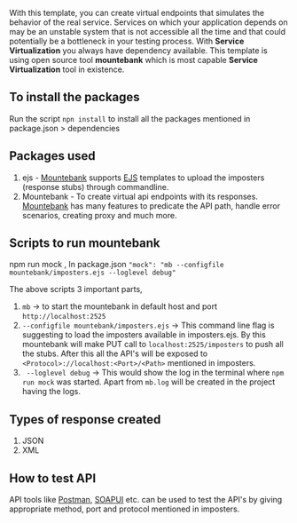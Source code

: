 With this template, you can create virtual endpoints that simulates the behavior of the real service. Services on which your application depends on may be an unstable system that is not accessible all the time and that could potentially be a bottleneck in your testing process. With **Service Virtualization** you always have dependency available. This template is using open source tool **mountebank** which is most capable **Service Virtualization** tool in existence.

## To install the packages

Run the script ```npn install``` to install all the packages mentioned in package.json > dependencies

## Packages used
1) ejs - [Mountebank](http://www.mbtest.org/) supports [EJS](https://ejs.co/) templates to upload the imposters (response stubs) through commandline.
2) Mountebank - To create virtual api endpoints with its responses. [Mountebank](http://www.mbtest.org/) has many features to predicate the API path, handle error scenarios, creating proxy and much more. 

## Scripts to run mountebank
npm run mock , In package.json ``"mock": "mb --configfile mountebank/imposters.ejs --loglevel debug"``

The above scripts 3 important parts,
1) ```mb``` -> to start the mountebank in default host and port ```http://localhost:2525```
2) ```--configfile mountebank/imposters.ejs``` -> This command line flag is suggesting to load the imposters available in imposters.ejs. By this mountebank will make PUT call to ```localhost:2525/imposters``` to push all the stubs. After this all the API's will be exposed to ```<Protocol>://localhost:<Port>/<Path>``` mentioned in imposters.
3) ``` --loglevel debug``` -> This would show the log in the terminal where ```npm run mock``` was started. Apart from ```mb.log``` will be created in the project having the logs.

## Types of response created
1) JSON
2) XML

## How to test API

API tools like [Postman](https://www.postman.com/), [SOAPUI](https://www.soapui.org/) etc. can be used to test the API's by giving appropriate method, port and protocol mentioned in imposters.

